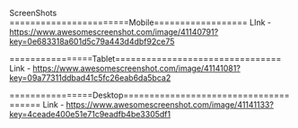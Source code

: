 ScreenShots
=======================Mobile==================
LInk - https://www.awesomescreenshot.com/image/41140791?key=0e683318a601d5c79a443d4dbf92ce75

================Tablet================================
Link - https://www.awesomescreenshot.com/image/41141081?key=09a77311ddbad41c5fc26eab6da5bca2

================Desktop======================================
Link - https://www.awesomescreenshot.com/image/41141133?key=4ceade400e51e71c9eadfb4be3305df1

